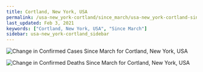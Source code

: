 ```yaml
---
title: Cortland, New York, USA
permalink: /usa-new_york-cortland/since_march/usa-new_york-cortland-since_march.html
last_updated: Feb 3, 2021
keywords: ["Cortland, New York, USA", "Since March"]
sidebar: usa-new_york-cortland_sidebar
---
```


![Change in Confirmed Cases Since March for Cortland, New York, USA](/covid_tracker/images/graphs/usa-new_york-cortland-delta_confirmed-since_march_graph.png)

![Change in Confirmed Deaths Since March for Cortland, New York, USA](/covid_tracker/images/graphs/usa-new_york-cortland-delta_deaths-since_march_graph.png)
